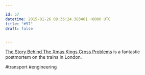 ```yaml
---

id: 57
datetime: 2015-01-26 08:36:24.383401 +0000 UTC
title: "#57"
draft: false


---
```


[The Story Behind The Xmas Kings Cross Problems](http://www.londonreconnections.com/2015/know-run-story-behind-xmas-kings-cross-problems/) is a fantastic postmortem on the trains in London.

#transport #engineering
